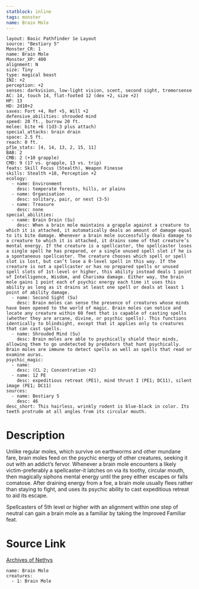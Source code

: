 ```yaml
---
statblock: inline
tags: monster
name: Brain Mole
---
```

```statblock
layout: Basic Pathfinder 1e Layout
source: "Bestiary 5"
Monster_CR: 1
name: Brain Mole
Monster_XP: 400
alignment: N
size: Tiny
type: magical beast
INI: +2
perception: +2
senses: darkvision, low-light vision, scent, second sight, tremorsense
AC: 14, touch 14, flat-footed 12 (dex +2, size +2)
HP: 13
HD: 2d10+2
saves: Fort +4, Ref +5, Will +2
defensive_abilities: shrouded mind
speed: 20 ft., burrow 20 ft.
melee: bite +6 (1d3-3 plus attach)
special_attacks: brain drain
space: 2.5 ft.
reach: 0 ft.
pf1e_stats: [4, 14, 13, 2, 15, 11]
BAB: 2
CMB: 2 (+10 grapple)
CMD: 9 (17 vs. grapple, 13 vs. trip)
feats: Skill Focus (Stealth), Weapon Finesse
skills: Stealth +18, Perception +2
ecology:
  - name: Environment
    desc: temperate forests, hills, or plains
  - name: Organisation
    desc: solitary, pair, or nest (3-5)
  - name: Treasure
    desc: none
special_abilities:
  - name: Brain Drain (Su)
    desc: When a brain mole maintains a grapple against a creature to which it is attached, it automatically deals an amount of damage equal to its bite damage. Whenever a brain mole successfully deals damage to a creature to which it is attached, it drains some of that creature’s mental energy. If the creature is a spellcaster, the spellcaster loses a single spell he has prepared, or a single unused spell slot if he is a spontaneous spellcaster. The creature chooses which spell or spell slot is lost, but can’t lose a 0-level spell in this way. If the creature is not a spellcaster or has no prepared spells or unused spell slots of 1st-level or higher, this ability instead deals 1 point of Intelligence, Wisdom, and Charisma damage. Either way, the brain mole gains 1 point each of psychic energy each time it uses this ability as long as it drains at least one spell or deals at least 1 point of ability damage.
  - name: Second Sight (Su)
    desc: Brain moles can sense the presence of creatures whose minds have been opened to the world of magic. Brain moles can notice and locate any creature within 60 feet that is capable of casting spells (whether they are arcane, divine, or psychic spells). This functions identically to blindsight, except that it applies only to creatures that can cast spells.
  - name: Shrouded Mind (Su)
    desc: Brain moles are able to psychically shield their minds, allowing them to go undetected by predators that hunt psychically. Brain moles are immune to detect spells as well as spells that read or examine auras.
psychic_magic:
  - name:
    desc: (CL 2; Concentration +2)
  - name: 12 PE
    desc: expeditious retreat (PE1), mind thrust I (PE1; DC11), silent image (PE1; DC11)
sources:
  - name: Bestiary 5
    desc: 46
desc_short: This hairless, wrinkly rodent is blue-black in color. Its teeth protrude at all angles from its circular mouth.
```
# Description
Unlike regular moles, which survive on earthworms and other mundane fare, brain moles feed on the psychic energy of other creatures, seeking it out with an addict’s fervor. Whenever a brain mole encounters a likely victim-preferably a spellcaster-it latches on via its toothy, circular mouth, then magically siphons mental energy until the prey either escapes or falls comatose. After draining energy from a foe, a brain mole usually flees rather than staying to fight, and uses its psychic ability to cast expeditious retreat to aid its escape.

Spellcasters of 5th level or higher with an alignment within one step of neutral can gain a brain mole as a familiar by taking the Improved Familiar feat.
# Source Link
[Archives of Nethys](https://aonprd.com/MonsterDisplay.aspx?ItemName=Brain%20Mole)
```encounter-table
name: Brain Mole
creatures:
  - 1: Brain Mole
```
